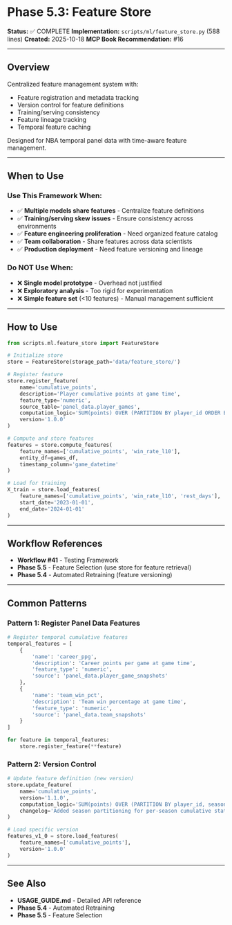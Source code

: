# Phase 5.3: Feature Store

**Status:** ✅ COMPLETE
**Implementation:** `scripts/ml/feature_store.py` (588 lines)
**Created:** 2025-10-18
**MCP Book Recommendation:** #16

---

## Overview

Centralized feature management system with:
- Feature registration and metadata tracking
- Version control for feature definitions
- Training/serving consistency
- Feature lineage tracking
- Temporal feature caching

Designed for NBA temporal panel data with time-aware feature management.

---

## When to Use

### Use This Framework When:
- ✅ **Multiple models share features** - Centralize feature definitions
- ✅ **Training/serving skew issues** - Ensure consistency across environments
- ✅ **Feature engineering proliferation** - Need organized feature catalog
- ✅ **Team collaboration** - Share features across data scientists
- ✅ **Production deployment** - Need feature versioning and lineage

### Do NOT Use When:
- ❌ **Single model prototype** - Overhead not justified
- ❌ **Exploratory analysis** - Too rigid for experimentation
- ❌ **Simple feature set** (<10 features) - Manual management sufficient

---

## How to Use

```python
from scripts.ml.feature_store import FeatureStore

# Initialize store
store = FeatureStore(storage_path='data/feature_store/')

# Register feature
store.register_feature(
    name='cumulative_points',
    description='Player cumulative points at game time',
    feature_type='numeric',
    source_table='panel_data.player_games',
    computation_logic='SUM(points) OVER (PARTITION BY player_id ORDER BY game_datetime)',
    version='1.0.0'
)

# Compute and store features
features = store.compute_features(
    feature_names=['cumulative_points', 'win_rate_l10'],
    entity_df=games_df,
    timestamp_column='game_datetime'
)

# Load for training
X_train = store.load_features(
    feature_names=['cumulative_points', 'win_rate_l10', 'rest_days'],
    start_date='2023-01-01',
    end_date='2024-01-01'
)
```

---

## Workflow References

- **Workflow #41** - Testing Framework
- **Phase 5.5** - Feature Selection (use store for feature retrieval)
- **Phase 5.4** - Automated Retraining (feature versioning)

---

## Common Patterns

### Pattern 1: Register Panel Data Features

```python
# Register temporal cumulative features
temporal_features = [
    {
        'name': 'career_ppg',
        'description': 'Career points per game at game time',
        'feature_type': 'numeric',
        'source': 'panel_data.player_game_snapshots'
    },
    {
        'name': 'team_win_pct',
        'description': 'Team win percentage at game time',
        'feature_type': 'numeric',
        'source': 'panel_data.team_snapshots'
    }
]

for feature in temporal_features:
    store.register_feature(**feature)
```

### Pattern 2: Version Control

```python
# Update feature definition (new version)
store.update_feature(
    name='cumulative_points',
    version='1.1.0',
    computation_logic='SUM(points) OVER (PARTITION BY player_id, season ORDER BY game_datetime)',
    changelog='Added season partitioning for per-season cumulative stats'
)

# Load specific version
features_v1_0 = store.load_features(
    feature_names=['cumulative_points'],
    version='1.0.0'
)
```

---

## See Also

- **USAGE_GUIDE.md** - Detailed API reference
- **Phase 5.4** - Automated Retraining
- **Phase 5.5** - Feature Selection
